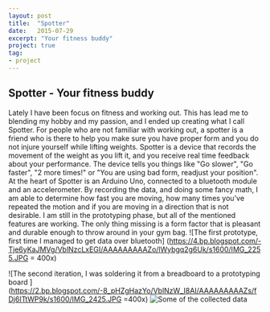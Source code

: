 ```yaml
---
layout: post
title:  "Spotter"
date:   2015-07-29
excerpt: "Your fitness buddy"
project: true
tag:
- project
---
```


## Spotter - Your fitness buddy
Lately I have been focus on fitness and working out. This has lead me to blending my hobby and my passion, and I ended up creating what I call Spotter. For people who are not familiar with working out, a spotter is a friend who is there to help you make sure you have proper form and you do not injure yourself while lifting weights.
Spotter is a device that records the movement of the weight as you lift it, and you receive real time feedback about your performance. The device tells you things like "Go slower", "Go faster", "2 more times!" or "You are using bad form, readjust your position".
At the heart of Spotter is an Arduino Uno, connected to a bluetooth module and an accelerometer. By recording the data, and doing some fancy math, I am able to determine how fast you are moving, how many times you've repeated the motion and if you are moving in a direction that is not desirable.
I am still in the prototyping phase, but all of the mentioned features are working.
The only thing missing is a form factor that is pleasant and durable enough to throw around in your gym bag.
![The first prototype, first time I managed to get data over bluetooth] (https://4.bp.blogspot.com/-Tje6yKaJMVg/VblNzcLxEGI/AAAAAAAAAZo/lWybgq2g6Uk/s1600/IMG_2255.JPG = 400x)

![The second iteration, I was soldering it from a breadboard to a prototyping board 
](https://2.bp.blogspot.com/-8_pHZgHazYo/VblNzW_I8AI/AAAAAAAAAZs/fDj6ITtWP9k/s1600/IMG_2425.JPG =400x)
![Some of the collected data](https://4.bp.blogspot.com/-7gQlYuYGQTY/VblNy2ZcSLI/AAAAAAAAAZg/auwUGbjH8Wk/s1600/Screenshot%2B2015-07-29%2B18.02.40.png)

